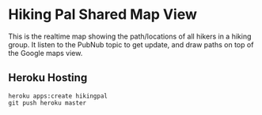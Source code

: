 Hiking Pal Shared Map View
==========================

This is the realtime map showing the path/locations of all hikers in a hiking group.
It listen to the PubNub topic to get update, and draw paths on top of the Google maps view.

Heroku Hosting
--------------
```
heroku apps:create hikingpal
git push heroku master
```
